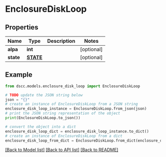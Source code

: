 # EnclosureDiskLoop


## Properties

Name | Type | Description | Notes
------------ | ------------- | ------------- | -------------
**alpa** | **int** |  | [optional] 
**state** | [**STATE**](STATE.md) |  | [optional] 

## Example

```python
from dscc.models.enclosure_disk_loop import EnclosureDiskLoop

# TODO update the JSON string below
json = "{}"
# create an instance of EnclosureDiskLoop from a JSON string
enclosure_disk_loop_instance = EnclosureDiskLoop.from_json(json)
# print the JSON string representation of the object
print(EnclosureDiskLoop.to_json())

# convert the object into a dict
enclosure_disk_loop_dict = enclosure_disk_loop_instance.to_dict()
# create an instance of EnclosureDiskLoop from a dict
enclosure_disk_loop_from_dict = EnclosureDiskLoop.from_dict(enclosure_disk_loop_dict)
```
[[Back to Model list]](../README.md#documentation-for-models) [[Back to API list]](../README.md#documentation-for-api-endpoints) [[Back to README]](../README.md)



